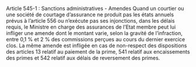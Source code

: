 Article 545-1 : Sanctions administratives - Amendes
Quand un courtier ou une société de courtage d’assurance ne produit pas les états annuels prévus à l’article 556 ou n’exécute pas ses injonctions, dans les délais requis, le Ministre en charge des assurances de l’Etat membre peut lui infliger une amende dont le montant varie, selon la gravité de l’infraction, entre 0,1 % et 2 % des commissions perçues au cours du dernier exercice clos.
La même amende est infligée en cas de non-respect des dispositions des articles 13 relatif au paiement de la prime, 541 relatif aux encaissements des primes et 542 relatif aux délais de reversement des primes.